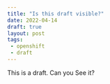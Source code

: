 ```yaml
---
title: "Is this draft visible?"
date: 2022-04-14
draft: true
layout: post
tags:
 - openshift
 - draft
---
```


This is a draft. Can you See it?